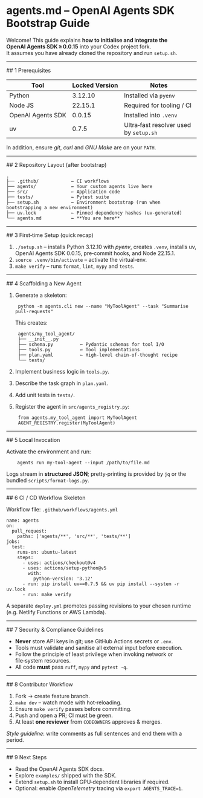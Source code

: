 # agents.md – OpenAI Agents SDK Bootstrap Guide

Welcome! This guide explains **how to initialise and integrate the OpenAI Agents SDK ≥ 0.0.15** into your Codex project fork.  
It assumes you have already cloned the repository and run `setup.sh`.

---

## 1 Prerequisites

| Tool | Locked Version | Notes |
|------|----------------|-------|
| Python | 3.12.10 | Installed via `pyenv` |
| Node JS | 22.15.1 | Required for tooling / CI |
| OpenAI Agents SDK | 0.0.15 | Installed into `.venv` |
| uv | 0.7.5 | Ultra‑fast resolver used by `setup.sh` |

In addition, ensure *git*, *curl* and *GNU Make* are on your `PATH`.

---

## 2 Repository Layout (after bootstrap)

    .
    ├── .github/            ← CI workflows
    ├── agents/             ← Your custom agents live here
    ├── src/                ← Application code
    ├── tests/              ← Pytest suite
    ├── setup.sh            ← Environment bootstrap (run when bootstrapping a new environment)
    ├── uv.lock             ← Pinned dependency hashes (uv‑generated)
    └── agents.md           ← **You are here**

---

## 3 First‑time Setup (quick recap)

1.   `./setup.sh` – installs Python 3.12.10 with *pyenv*, creates `.venv`, installs uv, OpenAI Agents SDK 0.0.15, pre‑commit hooks, and Node 22.15.1.  
2.   `source .venv/bin/activate` – activate the virtual‑env.  
3.   `make verify` – runs `format`, `lint`, `mypy` and `tests`.

---

## 4 Scaffolding a New Agent

1. Generate a skeleton:

        python -m agents.cli new --name "MyToolAgent" --task "Summarise pull‑requests"

   This creates:

        agents/my_tool_agent/
        ├── __init__.py
        ├── schema.py          ← Pydantic schemas for tool I/O
        ├── tools.py           ← Tool implementations
        ├── plan.yaml          ← High‑level chain‑of‑thought recipe
        └── tests/

2. Implement business logic in `tools.py`.  
3. Describe the task graph in `plan.yaml`.  
4. Add unit tests in `tests/`.  
5. Register the agent in `src/agents_registry.py`:

        from agents.my_tool_agent import MyToolAgent
        AGENT_REGISTRY.register(MyToolAgent)

---

## 5 Local Invocation

Activate the environment and run:

        agents run my-tool-agent --input /path/to/file.md

Logs stream in **structured JSON**; pretty‑printing is provided by `jq` or the bundled `scripts/format‑logs.py`.

---

## 6 CI / CD Workflow Skeleton

Workflow file: `.github/workflows/agents.yml`

    name: agents
    on:
      pull_request:
        paths: ['agents/**', 'src/**', 'tests/**']
    jobs:
      test:
        runs-on: ubuntu-latest
        steps:
          - uses: actions/checkout@v4
          - uses: actions/setup-python@v5
            with:
              python-version: '3.12'
          - run: pip install uv==0.7.5 && uv pip install --system -r uv.lock
          - run: make verify

A separate `deploy.yml` promotes passing revisions to your chosen runtime (e.g. Netlify Functions or AWS Lambda).

---

## 7 Security & Compliance Guidelines

* **Never** store API keys in git; use GitHub Actions secrets or `.env`.  
* Tools must validate and sanitise all external input before execution.  
* Follow the principle of least privilege when invoking network or file‑system resources.  
* All code **must** pass `ruff`, `mypy` and `pytest -q`.

---

## 8 Contributor Workflow

1.  Fork → create feature branch.  
2.  `make dev` – watch mode with hot‑reloading.  
3.  Ensure `make verify` passes before committing.  
4.  Push and open a PR; CI must be green.  
5.  At least **one reviewer** from `CODEOWNERS` approves & merges.

_Style guideline_: write comments as full sentences and end them with a period.

---

## 9 Next Steps

* Read the OpenAI Agents SDK docs.  
* Explore `examples/` shipped with the SDK.  
* Extend `setup.sh` to install GPU‑dependent libraries if required.  
* Optional: enable *OpenTelemetry* tracing via `export AGENTS_TRACE=1`.
